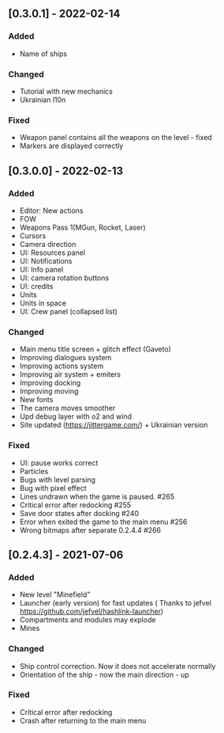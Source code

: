 ## [0.3.0.1] - 2022-02-14
### Added
- Name of ships

### Changed
- Tutorial with new mechanics
- Ukrainian l10n

### Fixed
- Weapon panel contains all the weapons on the level - fixed
- Markers are displayed correctly 

## [0.3.0.0] - 2022-02-13
### Added
- Editor: New actions
- FOW
- Weapons Pass 1(MGun, Rocket, Laser)
- Cursors
- Camera direction
- UI: Resources panel
- UI: Notifications
- UI: Info panel
- UI: camera rotation buttons
- UI: credits
- Units
- Units in space
- UI: Crew panel (collapsed list)

### Changed
- Main menu title screen + glitch effect (Gaveto)
- Improving dialogues system
- Improving actions system
- Improving air system + emiters
- Improving docking
- Improving moving
- New fonts
- The camera moves smoother
- Upd debug layer with o2 and wind
- Site updated (https://jittergame.com/) + Ukrainian version

### Fixed
- UI: pause works correct
- Particles
- Bugs with level parsing
- Bug with pixel effect
- Lines undrawn when the game is paused. #265
- Critical error after redocking #255
- Save door states after docking #240
- Error when exited the game to the main menu #256
- Wrong bitmaps after separate 0.2.4.4 #266

## [0.2.4.3] - 2021-07-06
### Added
- New level "Minefield"
- Launcher (early version) for fast updates ( Thanks to jefvel https://github.com/jefvel/hashlink-launcher)
- Compartments and modules may explode
- Mines

### Changed
- Ship control correction. Now it does not accelerate normally
- Orientation of the ship - now the main direction - up

### Fixed
- Critical error after redocking
- Crash after returning to the main menu

